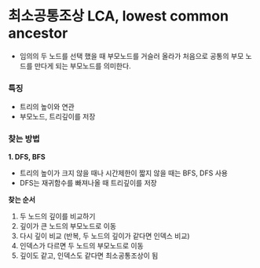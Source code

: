 # 최소공통조상 LCA, lowest common ancestor

- 임의의 두 노드를 선택 했을 때 부모노드를 거슬러 올라가 처음으로 공통의 부모 노드를 만다게 되는 부모노드를 의미한다.

### 특징

- 트리의 높이와 연관
- 부모노드, 트리깊이를 저장

### 찾는 방법

**1. DFS, BFS**

- 트리의 높이가 크지 않을 때나 시간제한이 짧지 않을 때는 BFS, DFS 사용
- DFS는 재귀함수를 빠져나올 때 트리깊이를 저장

**찾는 순서**

1. 두 노드의 깊이를 비교하기
2. 깊이가 큰 노드의 부모노드로 이동
3. 다시 깊이 비교 (반복, 두 노드의 깊이가 같다면 인덱스 비교)
4. 인덱스가 다르면 두 노드의 부모노드로 이동
5. 깊이도 같고, 인덱스도 같다면 최소공통조상이 됨
